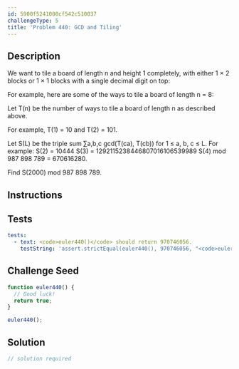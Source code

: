 ```yaml
---
id: 5900f5241000cf542c510037
challengeType: 5
title: 'Problem 440: GCD and Tiling'
---
```


## Description
<section id='description'>
We want to tile a board of length n and height 1 completely, with either 1 × 2 blocks or 1 × 1 blocks with a single decimal digit on top:

For example, here are some of the ways to tile a board of length n = 8:

Let T(n) be the number of ways to tile a board of length n as described above.

For example, T(1) = 10 and T(2) = 101.

Let S(L) be the triple sum ∑a,b,c gcd(T(ca), T(cb)) for 1 ≤ a, b, c ≤ L.
For example:
S(2) = 10444
S(3) = 1292115238446807016106539989
S(4) mod 987 898 789 = 670616280.

Find S(2000) mod 987 898 789.
</section>

## Instructions
<section id='instructions'>

</section>

## Tests
<section id='tests'>

```yml
tests:
  - text: <code>euler440()</code> should return 970746056.
    testString: 'assert.strictEqual(euler440(), 970746056, "<code>euler440()</code> should return 970746056.");'

```

</section>

## Challenge Seed
<section id='challengeSeed'>

<div id='js-seed'>

```js
function euler440() {
  // Good luck!
  return true;
}

euler440();
```

</div>



</section>

## Solution
<section id='solution'>

```js
// solution required
```
</section>
